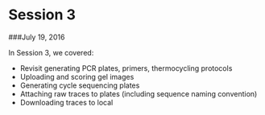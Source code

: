 # Session 3
###July 19, 2016

In Session 3, we covered:
* Revisit generating PCR plates, primers, thermocycling protocols
* Uploading and scoring gel images
* Generating cycle sequencing plates
* Attaching raw traces to plates (including sequence naming convention)
* Downloading traces to local
